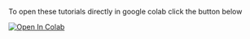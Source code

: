 To open these tutorials directly in google colab click the button below

<a href="https://colab.research.google.com/github/gerberlab/MDSINE2_Paper/tree/master/google_colab/">
  <img src="https://colab.research.google.com/assets/colab-badge.svg" alt="Open In Colab"/></a>

